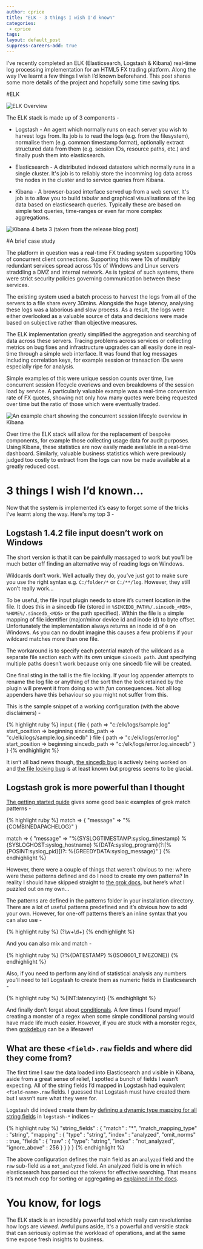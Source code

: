 ```yaml
---
author: cprice
title: "ELK - 3 things I wish I'd known"
categories:
 - cprice
tags:
layout: default_post
suppress-careers-add: true
---
```


I’ve recently completed an ELK (Elasticsearch, Logstash & Kibana) real-time log processing implementation for an HTML5 FX trading platform. Along the way I’ve learnt a few things I wish I’d known beforehand. This post shares some more details of the project and hopefully some time saving tips.

#ELK

<img src="{{ site.baseurl }}/cprice/assets/ELKOverview.png" title="ELK Overview"/>

The ELK stack is made up of 3 components -

* Logstash - An agent which normally runs on each server you wish to harvest logs from. Its job is to read the logs (e.g. from the filesystem), normalise them (e.g. common timestamp format), optionally extract structured data from them (e.g. session IDs, resource paths, etc.) and finally push them into elasticsearch.

* Elasticsearch - A distributed indexed datastore which normally runs in a single cluster. It's job is to reliably store the incomming log data across the nodes in the cluster and to service queries from Kibana.

* Kibana - A browser-based interface served up from a web server. It's job is to allow you to build tabular and graphical visualisations of the log data based on elasticsearch queries. Typically these are based on simple text queries, time-ranges or even far more complex aggregations.

<img src="{{ site.baseurl }}/cprice/assets/Kibana4beta3.png" title="Kibana 4 beta 3 (taken from the release blog post)"/>

#A brief case study

The platform in question was a real-time FX trading system supporting 100s of concurrent client connections. Supporting this were 10s of multiply redundant services spread across 10s of Windows and Linux servers straddling a DMZ and internal network. As is typical of such systems, there were strict security policies governing communication between these services.

The existing system used a batch process to harvest the logs from all of the servers to a file share every 30mins. Alongside the huge latency, analysing these logs was a laborious and slow process. As a result, the logs were either overlooked as a valuable source of data and decisions were made based on subjective rather than objective measures.

The ELK implementation greatly simplified the aggregation and searching of data across these servers. Tracing problems across services or collecting metrics on bug fixes and infrastructure upgrades can all easily done in real-time through a simple web interface. It was found that log messages including correlation keys, for example session or transaction IDs were especially ripe for analysis.

Simple examples of this were unique session counts over time, live concurrent session lifecycle overiews and even breakdowns of the session load by service. A particularly valuable example was a real-time conversion rate of FX quotes, showing not only how many quotes were being requested over time but the ratio of those which were eventually traded.

<img src="{{ site.baseurl }}/cprice/assets/ELKSessionLifecycle.png" title="An example chart showing the concurrent session lifecyle overview in Kibana"/>

Over time the ELK stack will allow for the replacement of bespoke components, for example those collecting usage data for audit purposes. Using Kibana, these statistics are now easily made available in a real-time dashboard. Similarly, valuable business statistics which were previously judged too costly to extract from the logs can now be made available at a greatly reduced cost.

# 3 things I wish I’d known...

Now that the system is implemented it’s easy to forget some of the tricks I’ve learnt along the way. Here's my top 3 -

## Logstash 1.4.2 file input doesn’t work on Windows

The short version is that it can be painfully massaged to work but you’ll be much better off finding an alternative way of reading logs on Windows.

Wildcards don’t work. Well actually they do, you’ve just got to make sure you use the right syntax e.g. ```C:/folder/*``` or ```C:/**/log```. However, they still won’t really work…

To be useful, the file input plugin needs to store it’s current location in the file. It does this in a sincedb file (stored in ```%SINCEDB_PATH%/.sincedb_<MD5>```, ```%HOME%/.sincedb_<MD5>``` or the path specified). Within the file is a simple mapping of file identifier (major/minor device id and inode id) to byte offset. Unfortunately the implementation always returns an inode id of ```0``` on Windows. As you can no doubt imagine this causes a few problems if your wildcard matches more than one file.

The workaround is to specify each potential match of the wildcard as a separate file section each with its own unique ```sincedb_path```. Just specifying multiple paths doesn’t work because only one sincedb file will be created.

One final sting in the tail is the file locking. If your log appender attempts to rename the log file or anything of the sort then the lock retained by the plugin will prevent it from doing so with *fun* consequences. Not all log appenders have this behaviour so you might not suffer from this.

This is the sample snippet of a *working* configuration (with the above disclaimers) -

{% highlight ruby %}
  input {
  	file {
  		path => "c:/elk/logs/sample.log"
  		start_position => beginning
  		sincedb_path => "c:/elk/logs/sample.log.sincedb"
  	}
  	file {
  		path => "c:/elk/logs/error.log"
  		start_position => beginning
  		sincedb_path => "c:/elk/logs/error.log.sincedb"
  	}
  }
{% endhighlight %}

It isn’t all bad news though, [the sincedb bug](https://github.com/logstash-plugins/logstash-input-file/issues/2) is actively being worked on and [the file locking bug](https://logstash.jira.com/browse/LOGSTASH-986) is at least known but progress seems to be glacial.

## Logstash grok is more powerful than I thought

[The getting started guide](http://logstash.net/docs/1.4.2/tutorials/getting-started-with-logstash) gives some good basic examples of grok match patterns -

{% highlight ruby %}
  match => { "message" => "%{COMBINEDAPACHELOG}" }

  match => { "message" => "%{SYSLOGTIMESTAMP:syslog_timestamp} %{SYSLOGHOST:syslog_hostname} %{DATA:syslog_program}(?:\[%{POSINT:syslog_pid}\])?: %{GREEDYDATA:syslog_message}" }
{% endhighlight %}

However, there were a couple of things that weren’t obvious to me: where were these patterns defined and do I need to create my own patterns? In reality I should have skipped straight to [the grok docs](http://logstash.net/docs/1.4.2/filters/grok), but here’s what I puzzled out on my own…

The patterns are defined in the patterns folder in your installation directory. There are a lot of useful patterns predefined and it’s obvious how to add your own. However, for one-off patterns there’s an inline syntax that you can also use -

{% highlight ruby %}
  (?<resource>\w+\d+)
{% endhighlight %}

And you can also mix and match -

{% highlight ruby %}
  (?<timestamp>%{DATESTAMP} %{ISO8601_TIMEZONE})
{% endhighlight %}

Also, if you need to perform any kind of statistical analysis any numbers you'll need to tell Logstash to create them as numeric fields in Elasticsearch -

{% highlight ruby %}
  %{INT:latency:int}
{% endhighlight %}

And finally don’t forget about [conditionals](http://logstash.net/docs/1.4.2/configuration#conditionals). A few times I found myself creating a monster of a regex when some simple conditional parsing would have made life much easier. However, if you are stuck with a monster regex, then [grokdebug](http://grokdebug.herokuapp.com) can be a lifesaver!

## What are these ```<field>.raw``` fields and where did they come from?

The first time I saw the data loaded into Elasticsearch and visible in Kibana, aside from a great sense of relief, I spotted a bunch of fields I wasn’t expecting. All of the string fields I’d mapped in Logstash had equivalent ```<field-name>.raw``` fields. I guessed that Logstash must have created them but I wasn’t sure what they were for.

Logstash did indeed create them by [defining a dynamic type mapping for all string fields](https://github.com/logstash-plugins/logstash-output-elasticsearch/blob/v0.1.5/lib/logstash/outputs/elasticsearch/elasticsearch-template.json#L10) in ```logstash-*``` indices -

{% highlight ruby %}
  "string_fields" : {
    "match" : "*",
    "match_mapping_type" : "string",
    "mapping" : {
      "type" : "string", "index" : "analyzed", "omit_norms" : true,
      "fields" : {
        "raw" : { "type": "string", "index" : "not_analyzed", "ignore_above" : 256 }
      }
    }
  }
{% endhighlight %}

The above configuration defines the main field as an ```analyzed``` field and the ```raw``` sub-field as a ```not_analyzed``` field. An analyzed field is one in which elasticsearch has parsed out the tokens for effective searching. That means it’s not much cop for sorting or aggregating as [explained in the docs](http://www.elasticsearch.org/guide/en/elasticsearch/guide/current/aggregations-and-analysis.html).

# You know, for logs

The ELK stack is an incredibly powerful tool which really can revolutionise how logs are *viewed*. Awful puns aside, it's a powerful and versitile stack that can seriously optimise the workload of operations, and at the same time expose fresh insights to business.
